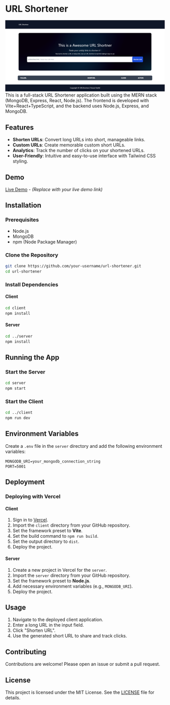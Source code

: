 # URL Shortener

![UI Screenshot](URL_Shortner.png)
This is a full-stack URL Shortener application built using the MERN stack (MongoDB, Express, React, Node.js). The frontend is developed with Vite+React+TypeScript, and the backend uses Node.js, Express, and MongoDB.

## Features

- **Shorten URLs**: Convert long URLs into short, manageable links.
- **Custom URLs**: Create memorable custom short URLs.
- **Analytics**: Track the number of clicks on your shortened URLs.
- **User-Friendly**: Intuitive and easy-to-use interface with Tailwind CSS styling.

## Demo

[Live Demo](#) - _(Replace with your live demo link)_

## Installation

### Prerequisites

- Node.js
- MongoDB
- npm (Node Package Manager)

### Clone the Repository

```sh
git clone https://github.com/your-username/url-shortener.git
cd url-shortener
```

### Install Dependencies

#### Client

```sh
cd client
npm install
```

#### Server

```sh
cd ../server
npm install
```

## Running the App

### Start the Server

```sh
cd server
npm start
```

### Start the Client

```sh
cd ../client
npm run dev
```

## Environment Variables

Create a `.env` file in the `server` directory and add the following environment variables:

```
MONGODB_URI=your_mongodb_connection_string
PORT=5001
```

## Deployment

### Deploying with Vercel

#### Client

1. Sign in to [Vercel](https://vercel.com/).
2. Import the `client` directory from your GitHub repository.
3. Set the framework preset to **Vite**.
4. Set the build command to `npm run build`.
5. Set the output directory to `dist`.
6. Deploy the project.

#### Server

1. Create a new project in Vercel for the `server`.
2. Import the `server` directory from your GitHub repository.
3. Set the framework preset to **Node.js**.
4. Add necessary environment variables (e.g., `MONGODB_URI`).
5. Deploy the project.

## Usage

1. Navigate to the deployed client application.
2. Enter a long URL in the input field.
3. Click "Shorten URL".
4. Use the generated short URL to share and track clicks.

## Contributing

Contributions are welcome! Please open an issue or submit a pull request.

## License

This project is licensed under the MIT License. See the [LICENSE](LICENSE) file for details.
